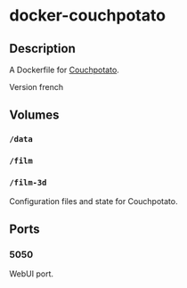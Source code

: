 # docker-couchpotato

## Description

A Dockerfile for [Couchpotato](https://couchpota.to/).

Version french

## Volumes

### `/data`
### `/film`
### `/film-3d`



Configuration files and state for Couchpotato.

## Ports

### 5050

WebUI port.

